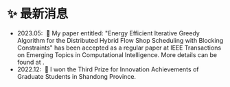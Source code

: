# ✨ 最新消息
- 2023.05: &nbsp;🎉 My paper entitled: "Energy Efficient Iterative Greedy Algorithm for the Distributed Hybrid Flow Shop Scheduling with Blocking Constraints" has been accepted as a regular paper at IEEE Transactions on Emerging Topics in Computational Intelligence. More details can be found at <a></a>.
- 2022.12: &nbsp;🎉 I won the Third Prize for Innovation Achievements of Graduate Students in Shandong Province. 
